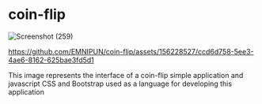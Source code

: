 # coin-flip
![Screenshot (259)](https://github.com/EMNIPUN/coin-flip/assets/156228527/a5ef0aea-80c8-499c-82b6-c4a21c27f6f5)

https://github.com/EMNIPUN/coin-flip/assets/156228527/ccd6d758-5ee3-4ae6-8162-625bae3fd5d1

This image represents the interface of a coin-flip simple application and javascript CSS and Bootstrap used as a language for developing this application



